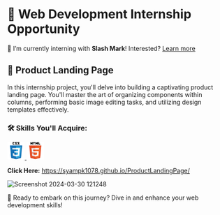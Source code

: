 # 🌟 Web Development Internship Opportunity
🚀 I’m currently interning with <b>Slash Mark</b>! Interested? <a href="https://slashmark.cloud/">Learn more</a>

<h2>🎯 Product Landing Page</h2>
In this internship project, you'll delve into building a captivating product landing page. You'll master the art of organizing components within columns, performing basic image editing tasks, and utilizing design templates effectively.

<h3 align="left">🛠️ Skills You'll Acquire:</h3>
<p align="left"> <a href="https://www.w3schools.com/css/" target="_blank" rel="noreferrer"> <img src="https://raw.githubusercontent.com/devicons/devicon/master/icons/css3/css3-original-wordmark.svg" alt="css3" width="40" height="40"/> </a> <a href="https://www.w3.org/html/" target="_blank" rel="noreferrer"> <img src="https://raw.githubusercontent.com/devicons/devicon/master/icons/html5/html5-original-wordmark.svg" alt="html5" width="40" height="40"/> </a> </p>

**Click Here:** https://syampk1078.github.io/ProductLandingPage/

![Screenshot 2024-03-30 121248](https://github.com/Syampk1078/ProductLandingPage/assets/119304851/562a5329-0ef7-4cfa-82a2-c1bd4685a0d1)

<p>🎯 Ready to embark on this journey? Dive in and enhance your web development skills!</p>
